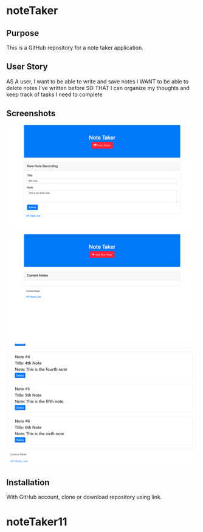 # noteTaker



## Purpose
This is a GitHub repository for a note taker application. 


## User Story
AS A user, I want to be able to write and save notes
I WANT to be able to delete notes I've written before
SO THAT I can organize my thoughts and keep track of tasks I need to complete


## Screenshots

![Note Taker Demo](/public/assets/img/NewNoteRecording.png)
![Note Taker Demo](/public/assets/img/CurrentNotes.png)
![Note Taker Demo](/public/assets/img/RecordedNote.png)



## Installation
With GitHub account, clone or download repository using link. 



# noteTaker11
